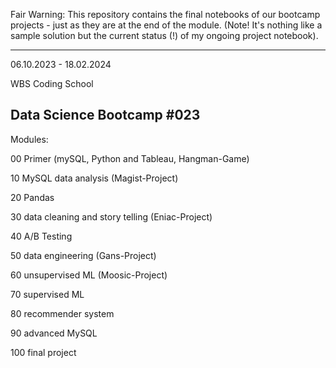 Fair Warning:
This repository contains the final notebooks of our bootcamp projects - just as they are at the end of the module.  (Note! It's nothing like a sample solution but the current status (!) of my ongoing project notebook).

---------------------------------------------------
06.10.2023 - 18.02.2024

WBS Coding School 

Data Science Bootcamp #023
---------------------------------------------------

Modules:

00 Primer (mySQL, Python and Tableau, Hangman-Game)

10 MySQL data analysis (Magist-Project)

20 Pandas

30 data cleaning and story telling (Eniac-Project)

40 A/B Testing

50 data engineering (Gans-Project)

60 unsupervised ML (Moosic-Project)

70 supervised ML

80 recommender system

90 advanced MySQL

100 final project
